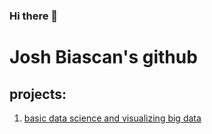 ### Hi there 👋
# Josh Biascan's github

## projects:
1. [basic data science and visualizing big data](https://github.com/joshbiascan/joshbiascan/blob/main/project6.ipynb)

<!--
**joshbiascan/joshbiascan** is a ✨ _special_ ✨ repository because its `README.md` (this file) appears on your GitHub profile.

Here are some ideas to get you started:

- 🔭 I’m currently working on ...
- 🌱 I’m currently learning ...
- 👯 I’m looking to collaborate on ...
- 🤔 I’m looking for help with ...
- 💬 Ask me about ...
- 📫 How to reach me: ...
- 😄 Pronouns: ...
- ⚡ Fun fact: ...
-->
